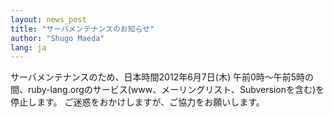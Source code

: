 ```yaml
---
layout: news_post
title: "サーバメンテナンスのお知らせ"
author: "Shugo Maeda"
lang: ja
---
```


 サーバメンテナンスのため、日本時間2012年6月7日(木) 午前0時～午前5時の間、ruby-lang.orgのサービス(www、メーリングリスト、Subversionを含む)を停止します。 ご迷惑をおかけしますが、ご協力をお願いします。 
